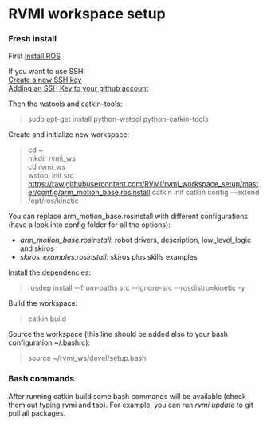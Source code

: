 RVMI workspace setup
=======

### Fresh install
First [Install ROS](http://wiki.ros.org/)

If you want to use SSH:  
[Create a new SSH key](https://help.github.com/articles/generating-a-new-ssh-key-and-adding-it-to-the-ssh-agent/)  
[Adding an SSH Key to your github account](https://help.github.com/articles/adding-a-new-ssh-key-to-your-github-account/)  

Then the wstools and catkin-tools:
> sudo apt-get install python-wstool python-catkin-tools

Create and initialize new workspace:
> cd ~  
> mkdir rvmi_ws  
> cd rvmi_ws  
> wstool init src https://raw.githubusercontent.com/RVMI/rvmi_workspace_setup/master/config/arm_motion_base.rosinstall
> catkin init
> catkin config --extend /opt/ros/kinetic

You can replace arm_motion_base.rosinstall with different configurations (have a look into config folder for all the options):  

* *arm_motion_base.rosinstall*: robot drivers, description, low_level_logic and skiros
* *skiros_examples.rosinstall*: skiros plus skills examples

Install the dependencies:
> rosdep install --from-paths src --ignore-src --rosdistro=kinetic -y

Build the workspace:
> catkin build

Source the workspace (this line should be added also to your bash configuration ~/.bashrc):
> source ~/rvmi_ws/devel/setup.bash

### Bash commands

After running catkin build some bash commands will be available (check them out typing rvmi and tab). For example, you can run *rvmi update* to git pull all packages.

